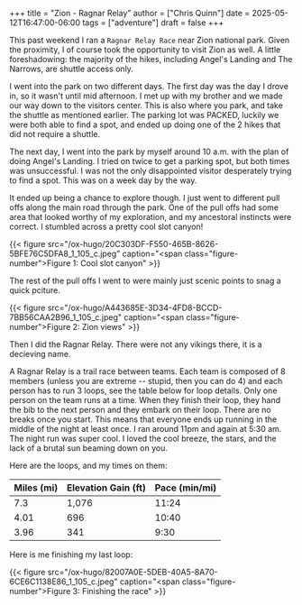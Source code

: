 +++
title = "Zion - Ragnar Relay"
author = ["Chris Quinn"]
date = 2025-05-12T16:47:00-06:00
tags = ["adventure"]
draft = false
+++

This past weekend I ran a `Ragnar Relay Race` near Zion national park. Given the proximity, I of
course took the opportunity to visit Zion as well. A little foreshadowing: the majority of the hikes,
including Angel's Landing and The Narrows, are shuttle access only.

I went into the park on two different days. The first day was the day I drove in, so it wasn't until
mid afternoon. I met up with my brother and we made our way down to the visitors center. This is
also where you park, and take the shuttle as mentioned earlier. The parking lot was PACKED, luckily
we were both able to find a spot, and ended up doing one of the 2 hikes that did not require a
shuttle.

The next day, I went into the park by myself around 10 a.m. with the plan of doing Angel's
Landing. I tried on twice to get a parking spot, but both times was unsuccessful. I was not the only
disappointed visitor desperately trying to find a spot. This was on a week day by the way.

It ended up being a chance to explore though. I just went to different pull offs along the main road
through the park.  One of the pull offs had some area that looked worthy of my exploration, and my
ancestoral instincts were correct. I stumbled across a pretty cool slot canyon!

{{< figure src="/ox-hugo/20C303DF-F550-465B-8626-5BFE76C5DFA8_1_105_c.jpeg" caption="<span class=\"figure-number\">Figure 1: </span>Cool slot canyon" >}}

The rest of the pull offs I went to were mainly just scenic points to snag a quick pciture.

{{< figure src="/ox-hugo/A443685E-3D34-4FD8-BCCD-7BB56CAA2B96_1_105_c.jpeg" caption="<span class=\"figure-number\">Figure 2: </span>Zion views" >}}

Then I did the Ragnar Relay. There were not any vikings there, it is a decieving name.

A Ragnar Relay is a trail race between teams. Each team is composed of 8 members (unless you are
extreme -- stupid, then you can do 4) and each person has to run 3 loops, see the table below for
loop details. Only one person on the team runs at a time. When they finish their loop, they hand the
bib to the next person and they embark on their loop. There are no breaks once you start. This means
that everyone ends up running in the middle of the night at least once. I ran around 11pm and again
at 5:30 am. The night run was super cool. I loved the cool breeze, the stars, and the lack of a
brutal sun beaming down on you.

Here are the loops, and my times on them:

| Miles (mi) | Elevation Gain (ft) | Pace (min/mi) |
|------------|---------------------|---------------|
| 7.3        | 1,076               | 11:24         |
| 4.01       | 696                 | 10:40         |
| 3.96       | 341                 | 9:30          |


Here is me finishing my last loop:

{{< figure src="/ox-hugo/82007A0E-5DEB-40A5-8A70-6CE6C1138E86_1_105_c.jpeg" caption="<span class=\"figure-number\">Figure 3: </span>Finishing the race" >}}
